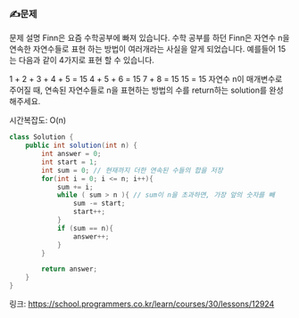 ### ✍️문제
문제 설명
Finn은 요즘 수학공부에 빠져 있습니다. 수학 공부를 하던 Finn은 자연수 n을 연속한 자연수들로 표현 하는 방법이 여러개라는 사실을 알게 되었습니다. 예를들어 15는 다음과 같이 4가지로 표현 할 수 있습니다.

1 + 2 + 3 + 4 + 5 = 15
4 + 5 + 6 = 15
7 + 8 = 15
15 = 15
자연수 n이 매개변수로 주어질 때, 연속된 자연수들로 n을 표현하는 방법의 수를 return하는 solution를 완성해주세요.

시간복잡도: O(n)
```java
class Solution {
    public int solution(int n) {
        int answer = 0;
        int start = 1;
        int sum = 0; // 현재까지 더한 연속된 수들의 합을 저장
        for(int i = 0; i <= n; i++){
            sum += i;
            while ( sum > n ){ // sum이 n을 초과하면, 가장 앞의 숫자를 빼
                sum -= start;
                start++;
            }
            if (sum == n){
                answer++;
            }
        }

        return answer;
    }
}
```

링크: https://school.programmers.co.kr/learn/courses/30/lessons/12924
